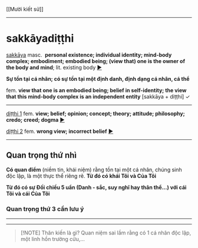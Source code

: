 [[Mười kiết sử]]

---
# sakkāyadiṭṭhi

[sakkāya](https://dpdict.net/?q=sakk%C4%81ya#sakk%C4%81ya) masc. 
**personal existence; individual identity; mind-body complex; embodiment; embodied being; (view that) one is the owner of the body and mind**; lit. existing body [►](https://dpdict.net/?q=sakk%C4%81ya#sakk%C4%81ya)

**Sự tồn tại cá nhân; có sự tồn tại một định danh, định dạng cá nhân, cá thể**

fem. **view that one is an embodied being; belief in self-identity; the view that this mind-body complex is an independent entity** [sakkāya + diṭṭhi] ✓

---
[diṭṭhi 1](https://dpdict.net/?q=di%E1%B9%AD%E1%B9%ADhi#di%E1%B9%AD%E1%B9%ADhi_1) fem. **view; belief; opinion; concept; theory; attitude; philosophy; credo; creed; dogma** [►](https://dpdict.net/?q=di%E1%B9%AD%E1%B9%ADhi#di%E1%B9%AD%E1%B9%ADhi_1)

[diṭṭhi 2](https://dpdict.net/?q=di%E1%B9%AD%E1%B9%ADhi#di%E1%B9%AD%E1%B9%ADhi_2) fem. **wrong view; incorrect belief** [►](https://dpdict.net/?q=di%E1%B9%AD%E1%B9%ADhi#di%E1%B9%AD%E1%B9%ADhi_2)

---
## Quan trọng thứ nhì
**Có quan điểm** (niềm tin, khái niệm) rằng tồn tại một cá nhân, chúng sinh độc lập, là một thực thể riêng rẽ. **Từ đó có khái Tôi và Của Tôi**

**Từ đó có sự Đối chiều 5 uẩn (Danh - sắc, suy nghĩ hay thân thể...) với cái Tôi và cái Của Tôi**

### Quan trọng thứ 3 cần lưu ý

---
---

> [!NOTE] Thân kiến là gì?
> Quan niệm sai lầm rằng có 1 cá nhân độc lập, một linh hồn trường cửu,...

